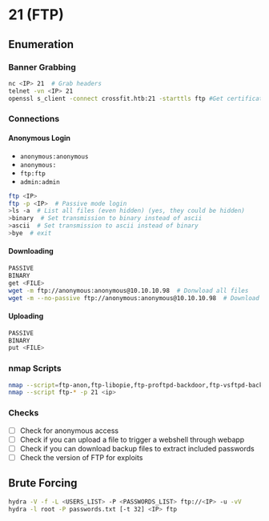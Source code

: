 # 21 (FTP)

## Enumeration

### Banner Grabbing

```bash
nc <IP> 21  # Grab headers
telnet -vn <IP> 21
openssl s_client -connect crossfit.htb:21 -starttls ftp #Get certificate if any
```

### Connections

#### Anonymous Login

* `anonymous:anonymous`
* `anonymous:`
* `ftp:ftp`
* `admin:admin`

```bash
ftp <IP>
ftp -p <IP>  # Passive mode login
>ls -a  # List all files (even hidden) (yes, they could be hidden)
>binary  # Set transmission to binary instead of ascii
>ascii  # Set transmission to ascii instead of binary
>bye  # exit
```

#### Downloading

```bash
PASSIVE
BINARY
get <FILE>
wget -m ftp://anonymous:anonymous@10.10.10.98  # Donwload all files
wget -m --no-passive ftp://anonymous:anonymous@10.10.10.98  # Download all files
```

#### Uploading

```bash
PASSIVE
BINARY
put <FILE>
```

### nmap Scripts

```bash
nmap --script=ftp-anon,ftp-libopie,ftp-proftpd-backdoor,ftp-vsftpd-backdoor,ftp-vuln-cve2010-4221,tftp-enum -p 21 <IP>
nmap --script ftp-* -p 21 <ip>
```

### Checks

* [ ] Check for anonymous access
* [ ] Check if you can upload a file to trigger a webshell through webapp
* [ ] Check if you can download backup files to extract included passwords
* [ ] Check the version of FTP for exploits

## Brute Forcing

```bash
hydra -V -f -L <USERS_LIST> -P <PASSWORDS_LIST> ftp://<IP> -u -vV
hydra -l root -P passwords.txt [-t 32] <IP> ftp
```
